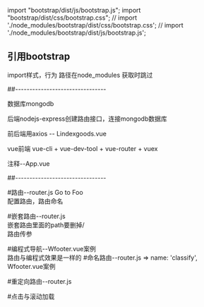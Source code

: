 import "bootstrap/dist/js/bootstrap.js";
import "bootstrap/dist/css/bootstrap.css";
// import './node_modules/bootstrap/dist/css/bootstrap.css';
// import './node_modules/bootstrap/dist/js/bootstrap.js';
## 引用bootstrap
import样式，行为
路径在node_modules
获取时跳过





##--------------------------------

数据库mongodb

后端nodejs-express创建路由接口，连接mongodb数据库

前后端用axios --  Lindexgoods.vue

vue前端  vue-cli + vue-dev-tool + vue-router + vuex 

注释--App.vue

##--------------------------------


#路由--router.js
<router-link to="/foo">Go to Foo</router-link>      
配置路由，路由命名

#嵌套路由--router.js      
嵌套路由里面的path要删掉/     
路由传参

#编程式导航--Wfooter.vue案例             
路由与编程式效果是一样的
#命名路由--router.js =>  name: 'classify',   Wfooter.vue案例

#重定向路由--router.js

#点击与滚动加载